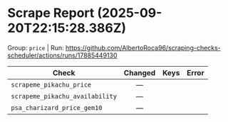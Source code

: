 # Scrape Report (2025-09-20T22:15:28.386Z)

Group: `price`  |  Run: https://github.com/AlbertoRoca96/scraping-checks-scheduler/actions/runs/17885449130

| Check | Changed | Keys | Error |
|---|:---:|:--|:--|
| `scrapeme_pikachu_price` | — |  |  |
| `scrapeme_pikachu_availability` | — |  |  |
| `psa_charizard_price_gem10` | — |  |  |

